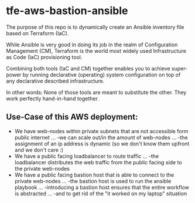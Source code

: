 # tfe-aws-bastion-ansible

The purpose of this repo is to dynamically create an Ansible inventory file based on Terraform (IaC).

While Ansible is very good in doing its job in the realm of Configuration Management (CM),
Terraform is the world most widely used Infrastructure as Code (IaC) provisioning tool.

Combining both tools (IaC and CM) together enables you to achieve super-power by running declarative (operating) system configuration
on top of any declarative described infrastructure.

In other words: None of those tools are meant to substitute the other. They work perfectly hand-in-hand together.     

## Use-Case of this AWS deployment:

* We have web-nodes within private subnets that are not accessible form public internet
... -we can scale out/in the amount of web-nodes
... -the assignment of an ip address is dynamic (so we don't know them upfront and we don't care :)
* We have a public facing loadbalancer to route traffic
... -the loadbalancer distributes the web traffic from the public facing side to the private web-nodes  
* We have a public facing bastion host that is able to connect to the private web-nodes
... -the bastion host is used to run the ansible playbook 
... -introducing a bastion host ensures that the entire workflow is abstracted
... -and to get rid of the "it worked on my laptop" situation

    
